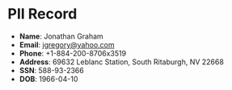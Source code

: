 # PII Record
- **Name**: Jonathan Graham
- **Email**: jgregory@yahoo.com
- **Phone**: +1-884-200-8706x3519
- **Address**: 69632 Leblanc Station, South Ritaburgh, NV 22668
- **SSN**: 588-93-2366
- **DOB**: 1966-04-10
